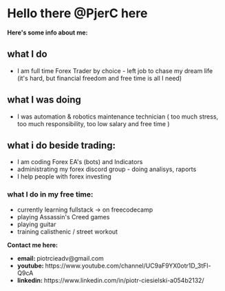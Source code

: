 <h1>Hello there @PjerC here </h1>
<p> <strong> Here's some info about me: </strong></p>
<h2> what I do </h2>
<ul>
  <li> I am full time Forex Trader by choice - left job to chase my dream life (it's hard, but financial freedom and free time is all I need) </li>
</ul>
<h2> what I was doing</h2>
<ul>
<li> I was automation & robotics maintenance technician ( too much stress, too much responsibility, too low salary and free time )</li>
</ul>
<h2> what i do beside trading:</h2>
<ul>
<li> I am coding Forex EA's (bots) and Indicators </li>
<li> administrating my forex discord group - doing analisys, raports</li>
<li> I help people with forex investing</li>
</ul>

<h3> what I do in my free time:</h3>
<ul>
<li>currently learning fullstack -> on freecodecamp </li>
<li>playing Assassin's Creed games</li>
<li>playing guitar</li>
<li>training calisthenic / street workout</li>
</ul>

<p> <strong> Contact me here: </strong></p>
<ul>
<li><strong>email: </strong> piotrcieadv@gmail.com</li>
<li><strong>youtube: </strong> https://www.youtube.com/channel/UC9aF9YX0otr1D_3tFl-Q9cA</li>
<li><strong>linkedin: </strong> https://www.linkedin.com/in/piotr-ciesielski-a054b2132/</li>
</ul>

